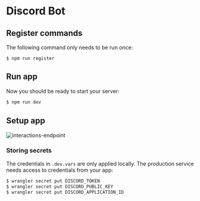 # Discord Bot

## Register commands

The following command only needs to be run once:

```
$ npm run register
```

## Run app

Now you should be ready to start your server:

```bash
$ npm run dev
```

## Setup app

![interactions-endpoint](https://user-images.githubusercontent.com/534619/157510959-6cf0327a-052a-432c-855b-c662824f15ce.png)

### Storing secrets

The credentials in `.dev.vars` are only applied locally. The production service needs access to credentials from your app:

```bash
$ wrangler secret put DISCORD_TOKEN
$ wrangler secret put DISCORD_PUBLIC_KEY
$ wrangler secret put DISCORD_APPLICATION_ID
```
